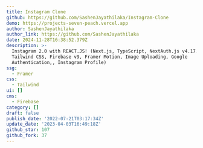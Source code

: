 ```yaml
---
title: Instagram Clone
github: https://github.com/SashenJayathilaka/Instagram-Clone
demo: https://projects-seven-peach.vercel.app
author: SashenJayathilaka
author_link: https://github.com/SashenJayathilaka
date: 2024-11-28T16:38:52.379Z
description: >-
  Instagram 2.0 with REACT.JS! (Next.js, TypeScript, NextAuth.js v4.17.0,
  Tailwind CSS, Firebase v9, Framer Motion, Image Uploading, Google
  Authentication,, Instagram Profile)
ssg:
  - Framer
css:
  - Tailwind
ui: []
cms:
  - Firebase
category: []
draft: false
publish_date: '2022-07-21T03:17:34Z'
update_date: '2023-04-03T16:49:18Z'
github_star: 107
github_fork: 37
---
```

